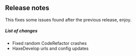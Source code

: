 ## Release notes 

This fixes some issues found after the previous release, enjoy. 

##### List of changes

- Fixed random CodeRefactor crashes
- HaxeDevelop urls and config updates